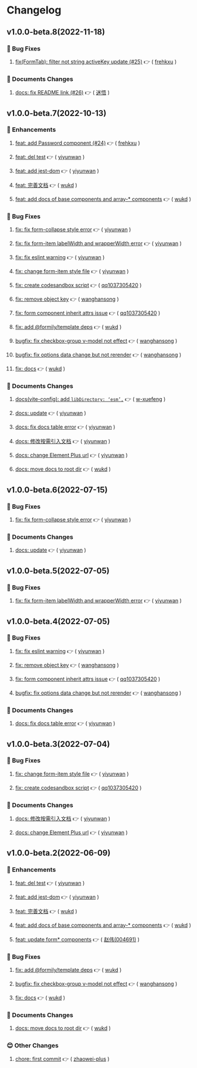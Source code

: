 # Changelog

## v1.0.0-beta.8(2022-11-18)

### :bug: Bug Fixes

1. [fix(FormTab): filter not string activeKey update (#25)](https://github.com/formilyjs/element-plus/commit/f5523ef) :point_right: ( [frehkxu](https://github.com/frehkxu) )

### :memo: Documents Changes

1. [docs: fix README link (#26)](https://github.com/formilyjs/element-plus/commit/6f3e98b) :point_right: ( [迷悟](https://github.com/迷悟) )

## v1.0.0-beta.7(2022-10-13)

### :tada: Enhancements

1. [feat: add Password component (#24)](https://github.com/formilyjs/element-plus/commit/14970b0) :point_right: ( [frehkxu](https://github.com/frehkxu) )

1. [feat: del test](https://github.com/formilyjs/element-plus/commit/941a70b) :point_right: ( [yiyunwan](https://github.com/yiyunwan) )

1. [feat: add jest-dom](https://github.com/formilyjs/element-plus/commit/351869a) :point_right: ( [yiyunwan](https://github.com/yiyunwan) )

1. [feat: 完善文档](https://github.com/formilyjs/element-plus/commit/5128e0e) :point_right: ( [wukd](https://github.com/wukd) )

1. [feat: add docs of base components and array-\* components](https://github.com/formilyjs/element-plus/commit/ae4bb35) :point_right: ( [wukd](https://github.com/wukd) )

### :bug: Bug Fixes

1. [fix: fix form-collapse style error](https://github.com/formilyjs/element-plus/commit/ecbc88f) :point_right: ( [yiyunwan](https://github.com/yiyunwan) )

1. [fix: fix form-item labelWidth and wrapperWidth error](https://github.com/formilyjs/element-plus/commit/f06796f) :point_right: ( [yiyunwan](https://github.com/yiyunwan) )

1. [fix: fix eslint warning](https://github.com/formilyjs/element-plus/commit/9ab483c) :point_right: ( [yiyunwan](https://github.com/yiyunwan) )

1. [fix: change form-item style file](https://github.com/formilyjs/element-plus/commit/fd39e09) :point_right: ( [yiyunwan](https://github.com/yiyunwan) )

1. [fix: create codesandbox script](https://github.com/formilyjs/element-plus/commit/4ff8718) :point_right: ( [qq1037305420](https://github.com/qq1037305420) )

1. [fix: remove object key](https://github.com/formilyjs/element-plus/commit/eff6552) :point_right: ( [wanghansong](https://github.com/wanghansong) )

1. [fix: form component inherit attrs issue](https://github.com/formilyjs/element-plus/commit/b603655) :point_right: ( [qq1037305420](https://github.com/qq1037305420) )

1. [fix: add @formily/template deps](https://github.com/formilyjs/element-plus/commit/886eda4) :point_right: ( [wukd](https://github.com/wukd) )

1. [bugfix: fix checkbox-group v-model not effect](https://github.com/formilyjs/element-plus/commit/e88f1d1) :point_right: ( [wanghansong](https://github.com/wanghansong) )

1. [bugfix: fix options data change but not rerender](https://github.com/formilyjs/element-plus/commit/eac00a0) :point_right: ( [wanghansong](https://github.com/wanghansong) )

1. [fix: docs](https://github.com/formilyjs/element-plus/commit/520eb4c) :point_right: ( [wukd](https://github.com/wukd) )

### :memo: Documents Changes

1. [docs(vite-config): add `libDirectory: ‘esm’,`](https://github.com/formilyjs/element-plus/commit/435a43f) :point_right: ( [w-xuefeng](https://github.com/w-xuefeng) )

1. [docs: update](https://github.com/formilyjs/element-plus/commit/901410a) :point_right: ( [yiyunwan](https://github.com/yiyunwan) )

1. [docs: fix docs table error](https://github.com/formilyjs/element-plus/commit/6e8bdf4) :point_right: ( [yiyunwan](https://github.com/yiyunwan) )

1. [docs: 修改按需引入文档](https://github.com/formilyjs/element-plus/commit/7ceb91e) :point_right: ( [yiyunwan](https://github.com/yiyunwan) )

1. [docs: change Element Plus url](https://github.com/formilyjs/element-plus/commit/7bf1da6) :point_right: ( [yiyunwan](https://github.com/yiyunwan) )

1. [docs: move docs to root dir](https://github.com/formilyjs/element-plus/commit/79af97d) :point_right: ( [wukd](https://github.com/wukd) )

## v1.0.0-beta.6(2022-07-15)

### :bug: Bug Fixes

1. [fix: fix form-collapse style error](https://github.com/formilyjs/element-plus/commit/9e8c07d) :point_right: ( [yiyunwan](https://github.com/yiyunwan) )

### :memo: Documents Changes

1. [docs: update](https://github.com/formilyjs/element-plus/commit/2339eb7) :point_right: ( [yiyunwan](https://github.com/yiyunwan) )

## v1.0.0-beta.5(2022-07-05)

### :bug: Bug Fixes

1. [fix: fix form-item labelWidth and wrapperWidth error](https://github.com/formilyjs/element-plus/commit/6e74041) :point_right: ( [yiyunwan](https://github.com/yiyunwan) )

## v1.0.0-beta.4(2022-07-05)

### :bug: Bug Fixes

1. [fix: fix eslint warning](https://github.com/formilyjs/element-plus/commit/f34b0ea) :point_right: ( [yiyunwan](https://github.com/yiyunwan) )

1. [fix: remove object key](https://github.com/formilyjs/element-plus/commit/f305afb) :point_right: ( [wanghansong](https://github.com/wanghansong) )

1. [fix: form component inherit attrs issue](https://github.com/formilyjs/element-plus/commit/4cb72da) :point_right: ( [qq1037305420](https://github.com/qq1037305420) )

1. [bugfix: fix options data change but not rerender](https://github.com/formilyjs/element-plus/commit/6d5eb5b) :point_right: ( [wanghansong](https://github.com/wanghansong) )

### :memo: Documents Changes

1. [docs: fix docs table error](https://github.com/formilyjs/element-plus/commit/2ee721f) :point_right: ( [yiyunwan](https://github.com/yiyunwan) )

## v1.0.0-beta.3(2022-07-04)

### :bug: Bug Fixes

1. [fix: change form-item style file](https://github.com/formilyjs/element-plus/commit/13b95db) :point_right: ( [yiyunwan](https://github.com/yiyunwan) )

1. [fix: create codesandbox script](https://github.com/formilyjs/element-plus/commit/d761fc4) :point_right: ( [qq1037305420](https://github.com/qq1037305420) )

### :memo: Documents Changes

1. [docs: 修改按需引入文档](https://github.com/formilyjs/element-plus/commit/1486198) :point_right: ( [yiyunwan](https://github.com/yiyunwan) )

1. [docs: change Element Plus url](https://github.com/formilyjs/element-plus/commit/e61d56e) :point_right: ( [yiyunwan](https://github.com/yiyunwan) )

## v1.0.0-beta.2(2022-06-09)

### :tada: Enhancements

1. [feat: del test](https://github.com/formilyjs/element-plus/commit/be28b71) :point_right: ( [yiyunwan](https://github.com/yiyunwan) )

1. [feat: add jest-dom](https://github.com/formilyjs/element-plus/commit/011d9e3) :point_right: ( [yiyunwan](https://github.com/yiyunwan) )

1. [feat: 完善文档](https://github.com/formilyjs/element-plus/commit/a1e373b) :point_right: ( [wukd](https://github.com/wukd) )

1. [feat: add docs of base components and array-\* components](https://github.com/formilyjs/element-plus/commit/f54676b) :point_right: ( [wukd](https://github.com/wukd) )

1. [feat: update form\* components](https://github.com/formilyjs/element-plus/commit/b3b2947) :point_right: ( [赵伟(004691)](<https://github.com/赵伟(004691)>) )

### :bug: Bug Fixes

1. [fix: add @formily/template deps](https://github.com/formilyjs/element-plus/commit/9c1d91d) :point_right: ( [wukd](https://github.com/wukd) )

1. [bugfix: fix checkbox-group v-model not effect](https://github.com/formilyjs/element-plus/commit/a1e1405) :point_right: ( [wanghansong](https://github.com/wanghansong) )

1. [fix: docs](https://github.com/formilyjs/element-plus/commit/1a49074) :point_right: ( [wukd](https://github.com/wukd) )

### :memo: Documents Changes

1. [docs: move docs to root dir](https://github.com/formilyjs/element-plus/commit/ec17516) :point_right: ( [wukd](https://github.com/wukd) )

### :blush: Other Changes

1. [chore: first commit](https://github.com/formilyjs/element-plus/commit/dd22c2b) :point_right: ( [zhaowei-plus](https://github.com/zhaowei-plus) )
